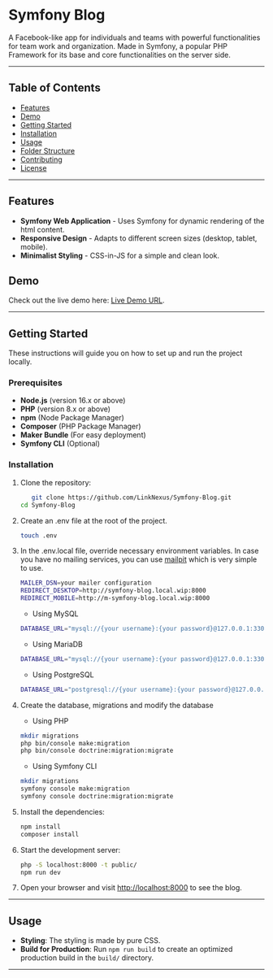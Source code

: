 # Symfony Blog

A Facebook-like app for individuals and teams with powerful functionalities for team work and organization.
Made in Symfony, a popular PHP Framework for its base and core functionalities on the server side.

---

## Table of Contents

- [Features](#features)
- [Demo](#demo)
- [Getting Started](#getting-started)
- [Installation](#installation)
- [Usage](#usage)
- [Folder Structure](#folder-structure)
- [Contributing](#contributing)
- [License](#license)

---

## Features

- **Symfony Web Application** - Uses Symfony for dynamic rendering of the html content.
- **Responsive Design** - Adapts to different screen sizes (desktop, tablet, mobile).
- **Minimalist Styling** - CSS-in-JS for a simple and clean look.

## Demo

Check out the live demo here: [Live Demo URL](https://symfonyblog.levynkeneng.dev).

---

## Getting Started

These instructions will guide you on how to set up and run the project locally.

### Prerequisites

- **Node.js** (version 16.x or above)
- **PHP** (version 8.x or above)
- **npm** (Node Package Manager)
- **Composer** (PHP Package Manager)
- **Maker Bundle** (For easy deployment)
- **Symfony CLI** (Optional)

### Installation

1. Clone the repository:
    ```bash
       git clone https://github.com/LinkNexus/Symfony-Blog.git
    cd Symfony-Blog
    ```

2. Create an .env file at the root of the project.
   ```bash
   touch .env
    ```

3. In the .env.local file, override necessary environment variables. In case you have no mailing services, you can use [mailpit](https://mailpit.axllent.org/docs/install/) which is very simple to use.
   ```bash
   MAILER_DSN=your mailer configuration
   REDIRECT_DESKTOP=http://symfony-blog.local.wip:8000
   REDIRECT_MOBILE=http://m-symfony-blog.local.wip:8000
    ```
    - Using MySQL
   ```bash
   DATABASE_URL="mysql://{your username}:{your password}@127.0.0.1:3306/{your database name}?serverVersion=8.0.32&charset=utf8mb4"
    ```
    - Using MariaDB
   ```bash
   DATABASE_URL="mysql://{your username}:{your password}@127.0.0.1:3306/{your database name}?serverVersion=10.11.2-MariaDB&charset=utf8mb4"
    ```
    - Using PostgreSQL
   ```bash
   DATABASE_URL="postgresql://{your username}:{your password}@127.0.0.1:5432/{your database name}?serverVersion=16&charset=utf8"
    ```

4. Create the database, migrations and modify the database
    - Using PHP
   ```bash
   mkdir migrations
   php bin/console make:migration
   php bin/console doctrine:migration:migrate
    ```
    - Using Symfony CLI
   ```bash
   mkdir migrations
   symfony console make:migration
   symfony console doctrine:migration:migrate
   ```

5. Install the dependencies:
    ```bash
    npm install
   composer install
    ```

6. Start the development server:
    ```bash
   php -S localhost:8000 -t public/
   npm run dev
    ```

7. Open your browser and visit [http://localhost:8000](http://localhost:8000) to see the blog.

---

## Usage

- **Styling**: The styling is made by pure CSS.
- **Build for Production**: Run `npm run build` to create an optimized production build in the `build/` directory.

---
